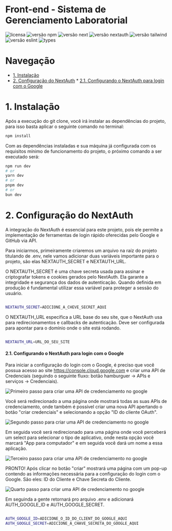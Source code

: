 <h1> 
	Front-end - Sistema de Gerenciamento Laboratorial
</h1>

![licensa](https://img.shields.io/badge/license-MIT-green)
![versão npm](https://img.shields.io/badge/npm-v10.2.4-blue)
![versão next](https://img.shields.io/badge/next-v14.2.7-blue)
![versão nextauth](https://img.shields.io/badge/nextauth-v5.0.0beta-blue)
![versão tailwind](https://img.shields.io/badge/tailwindcss-v^3.4.10-blue)
![versão eslint](https://img.shields.io/badge/eslints-v^8-blue)
![types](https://img.shields.io/badge/types-TypeScript-blue)



<h1> 
	Navegação
</h1>

<!--ts-->
   * [1. Instalação](#instalacao)
   * [2. Configuração do NextAuth](#nextauth)
    * [2.1. Configurando o NextAuth para login com o Google](#authgoogle)
<!--te-->

<h1 id='instalacao'>
    1. Instalação
</h1>

<p>
    Após a execução do git clone, você irá instalar as dependências do projeto, para isso basta aplicar o seguinte comando no terminal:
</p>

```bash
npm install
```

<p>
    Com as dependências instaladas e sua máquina já configurada com os requisitos mínimo de funcionamento do projeto, o próximo comando a ser executado será:
</p>

```bash
npm run dev
# or
yarn dev
# or
pnpm dev
# or
bun dev
```

<h1 id='nextauth'>
    2. Configuração do NextAuth
</h1>
<p>
    A integração do NextAuth é essencial para este projeto, pois ele permite a implementação de ferramentas de login rápido oferecidas pelo Google e GitHub via API.
</p>
<p>
    Para iniciarmos, primeiramente criaremos um arquivo na raíz do projeto titulando de .env, nele vamos adicionar duas variáveis importante para o projeto, são elas NEXTAUTH_SECRET e NEXTAUTH_URL.
</p>
<p>
    O NEXTAUTH_SECRET é uma chave secreta usada para assinar e criptografar tokens e cookies gerados pelo NextAuth. Ela garante a integridade e segurança dos dados de autenticação. Quando definida em produção é fundamental utilizar essa variável para proteger a sessão do usuário.
</p>

```bash

NEXTAUTH_SECRET=ADICIONE_A_CHEVE_SECRET_AQUI

```

<p>
    O NEXTAUTH_URL especifica a URL base do seu site, que o NextAuth usa para redirecionamentos e callbacks de autenticação. Deve ser configurada para apontar para o domínio onde o site está rodando.
</p>

```bash

NEXTAUTH_URL=URL_DO_SEU_SITE

```

<h4 id="authgoogle">
    2.1. Configurando o NextAuth para login com o Google
</h4>
<p>
    Para iniciar a configuração do login com o Google, é preciso que você possua acesso ao site <a target="_blank" href="https://console.cloud.google.com">https://console.cloud.google.com</a> e criar uma API de Credenciais (seguindo o seguinte fluxo: botão hamburguer -> APIs e serviços -> Credenciais).
</p>

![Primeiro passo para criar uma API de credenciamento no google](https://i.imgur.com/xArwTtH.png)

<p>
    Você será redirecionado a uma página onde mostrará todas as suas APIs de credenciamento, onde também é possível criar uma nova API apertando o botão "criar credenciais" e selecionando a opção "ID do cliente OAuth".
</p>

![Segundo passo para criar uma API de credenciamento no google](https://i.imgur.com/2sldbRu.png)

<p>
    Em seguida você será redirecionado para uma página onde você perceberá um select para selecionar o tipo de aplicativo, onde nesta opção você marcará "App para computador" e em seguida você dará um nome a essa aplicação.
</p>

![Terceiro passo para criar uma API de credenciamento no google](https://i.imgur.com/TxaprNv.png)

<p>
    PRONTO! Após clicar no botão "criar" mostrará uma página com um pop-up contendo as informações necessária para a configuração do login com o Google. São eles: ID do Cliente e Chave Secreta do Cliente.
</p>

![Quarto passo para criar uma API de credenciamento no google](https://i.imgur.com/5J9aE9l.png)

<p>
    Em seguinda a gente retornará pro arquivo .env e adicionará AUTH_GOOGLE_ID e AUTH_GOOGLE_SECRET.
</p>

```bash

AUTH_GOOGLE_ID=ADICIONE_O_ID_DO_CLIENT_DO_GOOGLE_AQUI
AUTH_GOOGLE_SECRET=ADICIONE_A_CHAVE_SECRETA_DO_GOOGLE_AQUI

```

